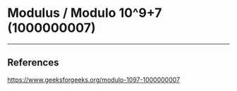 # Modulus / Modulo 10^9+7 (1000000007)

---

## References

<https://www.geeksforgeeks.org/modulo-1097-1000000007>
